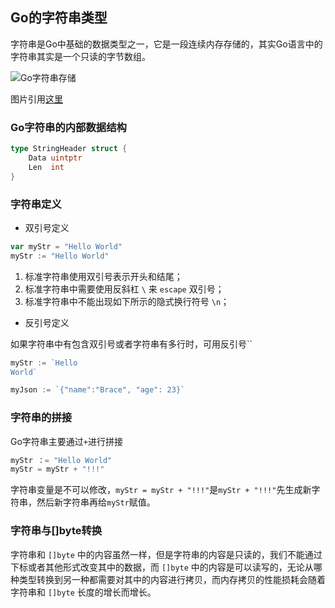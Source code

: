 ## Go的字符串类型

字符串是Go中基础的数据类型之一，它是一段连续内存存储的，其实Go语言中的字符串其实是一个只读的字节数组。

![Go字符串存储](/Users/lizunju/workspace/github/mynote/golang/pictures/2019-12-31-15777265631608-in-memory-string.png)

图片引用[这里](https://draveness.me/golang/docs/part2-foundation/ch03-datastructure/golang-string/)

### Go字符串的内部数据结构

```go
type StringHeader struct {
	Data uintptr
	Len  int
}
```

### 字符串定义

* 双引号定义

```go
var myStr = "Hello World"
myStr := "Hello World"
```

1. 标准字符串使用双引号表示开头和结尾；
2. 标准字符串中需要使用反斜杠 `\` 来 `escape` 双引号；
3. 标准字符串中不能出现如下所示的隐式换行符号 `\n`；

* 反引号定义

如果字符串中有包含双引号或者字符串有多行时，可用反引号``

```go
myStr := `Hello 
World`

myJson := `{"name":"Brace", "age": 23}`
```

### 字符串的拼接

Go字符串主要通过`+`进行拼接

```go
myStr ：= "Hello World"
myStr = myStr + "!!!"
```

字符串变量是不可以修改，`myStr = myStr + "!!!"`是`myStr + "!!!"`先生成新字符串，然后新字符串再给`myStr`赋值。

### 字符串与[]byte转换

字符串和 `[]byte` 中的内容虽然一样，但是字符串的内容是只读的，我们不能通过下标或者其他形式改变其中的数据，而 `[]byte` 中的内容是可以读写的，无论从哪种类型转换到另一种都需要对其中的内容进行拷贝，而内存拷贝的性能损耗会随着字符串和 `[]byte` 长度的增长而增长。